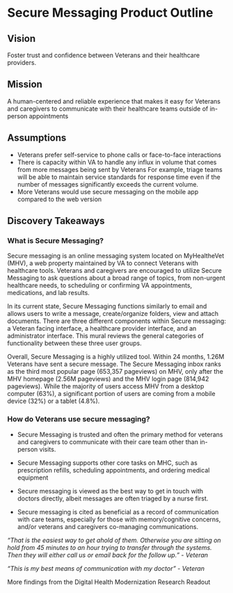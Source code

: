 # Secure Messaging Product Outline

## Vision
Foster trust and confidence between Veterans and their healthcare providers. 

## Mission
A human-centered and reliable experience that makes it easy for Veterans and caregivers to communicate with their healthcare teams outside of in-person appointments


## Assumptions
* Veterans prefer self-service to phone calls or face-to-face interactions 
* There is capacity within VA to handle any influx in volume that comes from more messages being sent by Veterans For example, triage teams will be able to maintain service standards for response time even if the number of messages significantly exceeds the current volume. 
* More Veterans would use secure messaging on the mobile app compared to the web version

## Discovery Takeaways
### What is Secure Messaging?
Secure messaging is an online messaging system located on MyHealtheVet (MHV), a web property maintained by VA to connect Veterans with healthcare tools. Veterans and caregivers are encouraged to utilize Secure Messaging to ask questions about a broad range of topics, from non-urgent healthcare needs, to scheduling or confirming VA appointments, medications, and lab results. 

In its current state, Secure Messaging functions similarly to email and allows users to write a message, create/organize folders, view and attach documents. There are three different components within Secure messaging: a Veteran facing interface, a healthcare provider interface, and an administrator interface. This mural reviews the general categories of functionality between these three user groups. 

Overall, Secure Messaging is a highly utilized tool. Within 24 months, 1.26M Veterans have sent a secure message. The Secure Messaging inbox ranks as the third most popular page (653,357 pageviews) on MHV, only after the MHV homepage (2.56M pageviews) and the MHV login page (814,942 pageviews). While the majority of users access MHV from a desktop computer (63%), a significant portion of users are coming from a mobile device (32%) or a tablet (4.8%). 

### How do Veterans use secure messaging?
* Secure Messaging is trusted and often the primary method for veterans and caregivers to communicate with their care team other than in-person visits.

* Secure Messaging supports other core tasks on MHC, such as prescription refills, scheduling appointments, and ordering medical equipment 

* Secure messaging is viewed as the best way to get in touch with doctors directly, albeit messages are often triaged by a nurse first. 

* Secure messaging is cited as beneficial as a record of communication with care teams, especially for those with memory/cognitive concerns, and/or veterans and caregivers co-managing communications. 

*“That is the easiest way to get ahold of them. Otherwise you are sitting on hold from 45 minutes to an hour trying to transfer through the systems. Then they will either call us or email back for the follow up.” - Veteran* 

*“This is my best means of communication with my doctor” - Veteran*

More findings from the Digital Health Modernization Research Readout 




